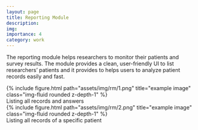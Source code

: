 ```yaml
---
layout: page
title: Reporting Module
description:
img:
importance: 4
category: work
---
```

The reporting module helps researchers to monitor their patients and survey results. The module provides a clean, user-friendly UI to list researchers’ patients and it provides to helps users to analyze patient records easily and fast.



<div class="row">
    <div class="col-sm mt-3 mt-md-0">
        {% include figure.html path="assets/img/rm/1.png" title="example image" class="img-fluid rounded z-depth-1" %}
    </div>
</div>
<div class="caption">
    Listing all records and answers
</div>

<div class="row">
    <div class="col-sm mt-3 mt-md-0">
        {% include figure.html path="assets/img/rm/2.png" title="example image" class="img-fluid rounded z-depth-1" %}
    </div>
</div>
<div class="caption">
    Listing all records of a specific patient
</div>

